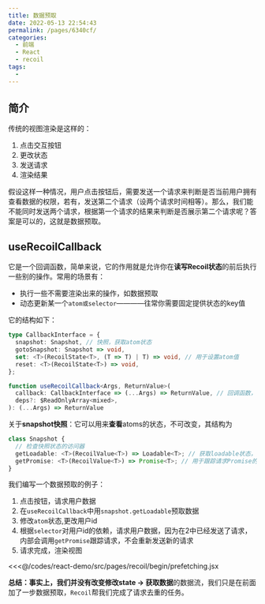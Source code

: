 ```yaml
---
title: 数据预取
date: 2022-05-13 22:54:43
permalink: /pages/6340cf/
categories:
  - 前端
  - React
  - recoil
tags:
  - 
---
```


## 简介

传统的视图渲染是这样的：
1.  点击交互按钮
2.  更改状态
3.  发送请求
4.  渲染结果

假设这样一种情况，用户点击按钮后，需要发送一个请求来判断是否当前用户拥有查看数据的权限，若有，发送第二个请求（设两个请求时间相等）。那么，我们能不能同时发送两个请求，根据第一个请求的结果来判断是否展示第二个请求呢？答案是可以的，这就是数据预取。

## useRecoilCallback

它是一个回调函数，简单来说，它的作用就是允许你在**读写Recoil状态**的前后执行一些别的操作。常用的场景有：
-   执行一些不需要渲染出来的操作，如数据预取
-   动态更新某一个`atom或selector`————往常你需要固定提供状态的key值

它的结构如下：
```ts
type CallbackInterface = {
  snapshot: Snapshot, // 快照，获取atom状态
  gotoSnapshot: Snapshot => void,
  set: <T>(RecoilState<T>, (T => T) | T) => void, // 用于设置atom值
  reset: <T>(RecoilState<T>) => void,
};

function useRecoilCallback<Args, ReturnValue>(
  callback: CallbackInterface => (...Args) => ReturnValue, // 回调函数，在这里获取atom状态（快照），并执行一些操作
  deps?: $ReadOnlyArray<mixed>,
): (...Args) => ReturnValue
```

关于**snapshot快照**：它可以用来**查看**atoms的状态，不可改变，其结构为

```ts
class Snapshot {
  // 检查快照状态的访问器
  getLoadable: <T>(RecoilValue<T>) => Loadable<T>; // 获取loadable状态，可用于执行查询操作，用于数据预取
  getPromise: <T>(RecoilValue<T>) => Promise<T>; // 用于跟踪请求Promise的状态
}
```

我们编写一个数据预取的例子：
1.  点击按钮，请求用户数据
2.  在`useRecoilCallback`中用`snapshot.getLoadable`预取数据
3.  修改`atom`状态,更改用户id
4.  根据`selector`对用户id的依赖，请求用户数据，因为在2中已经发送了请求，内部会调用`getPromise`跟踪请求，不会重新发送新的请求
5.  请求完成，渲染视图

<<<@/codes/react-demo/src/pages/recoil/begin/prefetching.jsx

**总结：**事实上，我们并没有改变**修改state -> 获取数据**的数据流，我们只是在前面加了一步数据预取，`Recoil`帮我们完成了请求去重的任务。